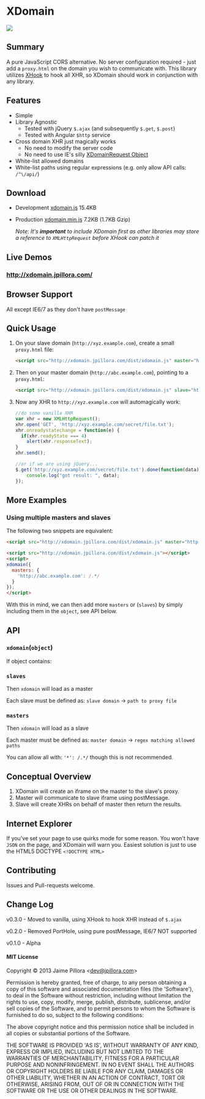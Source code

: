 # XDomain

<a href="https://twitter.com/intent/tweet?hashtags=xdomain&original_referer=http%3A%2F%2Fgithub.com%2F&text=XDomain+-+A+pure+JavaScript+CORS+alternative&tw_p=tweetbutton&url=https%3A%2F%2Fgithub.com%2Fjpillora%2Fxdomain" target="_blank">
  <img src="http://jpillora.com/github-twitter-button/img/tweet.png"></img>
</a>

## Summary

A pure JavaScript CORS alternative. No server configuration required - 
just add a `proxy.html` on the domain you wish to communicate with. This
library utilizes [XHook](http://jpillora.com/xhook) to hook all XHR, so XDomain should work in
conjunction with any library.

## Features

* Simple
* Library Agnostic
  * Tested with jQuery `$.ajax` (and subsequently `$.get`, `$.post`)
  * Tested with Angular `$http` service
* Cross domain XHR just magically works
  * No need to modify the server code
  * No need to use IE's silly [XDomainRequest Object](http://msdn.microsoft.com/en-us/library/ie/cc288060.aspx)
* White-list allowed domains
* White-list paths using regular expressions (e.g. only allow API calls: `/^\/api/`)

## Download

* Development [xdomain.js](http://xdomain.jpillora.com/dist/xdomain.js) 15.4KB
* Production [xdomain.min.js](http://xdomain.jpillora.com/dist/xdomain..minjs) 7.2KB (1.7KB Gzip)

  *Note: It's **important** to include XDomain first as other libraries may
    store a reference to `XMLHttpRequest` before XHook can patch it*

## Live Demos

### http://xdomain.jpillora.com/

## Browser Support

All except IE6/7 as they don't have `postMessage`

## Quick Usage

1. On your slave domain (`http://xyz.example.com`), create a small `proxy.html` file:
  
    ``` html
    <script src="http://xdomain.jpillora.com/dist/xdomain.js" master="http://abc.example.com"></script>
    ```

2. Then on your master domain (`http://abc.example.com`), pointing to a `proxy.html`:

    ``` html
    <script src="http://xdomain.jpillora.com/dist/xdomain.js" slave="http://xyz.example.com/proxy.html"></script>
    ```

3. Now any XHR to `http://xyz.example.com` will automagically work: 

    ``` js
    //do some vanilla XHR
    var xhr = new XMLHttpRequest();
    xhr.open('GET', 'http://xyz.example.com/secret/file.txt');
    xhr.onreadystatechange = function(e) {
      if(xhr.readyState === 4)
        alert(xhr.responseText);
    }
    xhr.send();

    //or if we are using jQuery...
    $.get('http://xyz.example.com/secret/file.txt').done(function(data) {
        console.log("got result: ", data);
    });
    ```

## More Examples

### Using multiple masters and slaves

The following two snippets are equivalent:

``` html
<script src="http://xdomain.jpillora.com/dist/xdomain.js" master="http://abc.example.com"></script>
```
``` html
<script src="http://xdomain.jpillora.com/dist/xdomain.js"></script>
<script>
xdomain({
  masters: {
  	'http://abc.example.com': /.*/
  }
});
</script>
```

With this in mind, we can then add more `masters` or (`slaves`) by simply including them
in the `object`, see API below.

## API

### `xdomain`(`object`)

If object contains:

### `slaves`

Then `xdomain` will load as a master

Each slave must be defined as: `slave domain` -> `path to proxy file` 

### `masters`

Then `xdomain` will load as a slave

Each master must be defined as: `master domain` -> `regex matching allowed paths` 

You can allow all with: `'*': /.*/` though this is not recommended.

## Conceptual Overview

1. XDomain will create an iframe on the master to the slave's proxy.
2. Master will communicate to slave iframe using postMessage.
3. Slave will create XHRs on behalf of master then return the results.

## Internet Explorer

If you've set your page to use quirks mode for some reason. You won't
have `JSON` on the page, and XDomain will warn you. Easiest solution is
just to use the HTML5 DOCTYPE `<!DOCTYPE HTML>`

## Contributing

Issues and Pull-requests welcome.

## Change Log

v0.3.0 - Moved to vanilla, using XHook to hook XHR instead of `$.ajax`

v0.2.0 - Removed PortHole, using pure postMessage, IE6/7 NOT supported

v0.1.0 - Alpha


#### MIT License

Copyright © 2013 Jaime Pillora &lt;dev@jpillora.com&gt;

Permission is hereby granted, free of charge, to any person obtaining
a copy of this software and associated documentation files (the
'Software'), to deal in the Software without restriction, including
without limitation the rights to use, copy, modify, merge, publish,
distribute, sublicense, and/or sell copies of the Software, and to
permit persons to whom the Software is furnished to do so, subject to
the following conditions:

The above copyright notice and this permission notice shall be
included in all copies or substantial portions of the Software.

THE SOFTWARE IS PROVIDED 'AS IS', WITHOUT WARRANTY OF ANY KIND,
EXPRESS OR IMPLIED, INCLUDING BUT NOT LIMITED TO THE WARRANTIES OF
MERCHANTABILITY, FITNESS FOR A PARTICULAR PURPOSE AND NONINFRINGEMENT.
IN NO EVENT SHALL THE AUTHORS OR COPYRIGHT HOLDERS BE LIABLE FOR ANY
CLAIM, DAMAGES OR OTHER LIABILITY, WHETHER IN AN ACTION OF CONTRACT,
TORT OR OTHERWISE, ARISING FROM, OUT OF OR IN CONNECTION WITH THE
SOFTWARE OR THE USE OR OTHER DEALINGS IN THE SOFTWARE.

